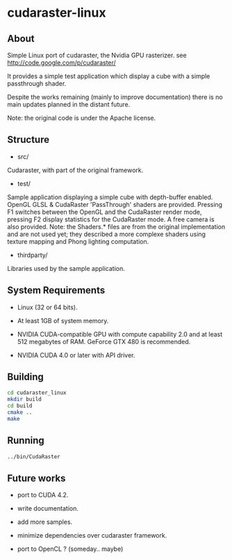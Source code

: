 cudaraster-linux
================

About
---------------------------------

Simple Linux port of cudaraster, the Nvidia GPU rasterizer.
see http://code.google.com/p/cudaraster/

It provides a simple test application which display a cube with a simple
passthrough shader.


Despite the works remaining (mainly to improve documentation) there is no main 
updates planned in the distant future.


Note: the original code is under the Apache license.


Structure
---------------------------------

* src/

Cudaraster, with part of the original framework.

* test/

Sample application displaying a simple cube with depth-buffer enabled.
OpenGL GLSL & CudaRaster 'PassThrough' shaders are provided.
Pressing F1 switches between the OpenGL and the CudaRaster render mode,
pressing F2 display statistics for the CudaRaster mode.
A free camera is also provided.
Note: the Shaders.* files are from the original implementation and are not used yet;
they described a more complexe shaders using texture mapping and Phong lighting
computation.

* thirdparty/

Libraries used by the sample application.


System Requirements
---------------------------------

* Linux (32 or 64 bits).

* At least 1GB of system memory.

* NVIDIA CUDA-compatible GPU with compute capability 2.0 and at least 512
  megabytes of RAM. GeForce GTX 480 is recommended.
  
* NVIDIA CUDA 4.0 or later with API driver.



Building
---------------------------------
```bash
cd cudaraster_linux
mkdir build
cd build
cmake ..
make
```

Running
---------------------------------

```bash
../bin/CudaRaster
```


Future works
---------------------------------

* port to CUDA 4.2.

* write documentation.

* add more samples.

* minimize dependencies over cudaraster framework.

* port to OpenCL ? (someday.. maybe)

